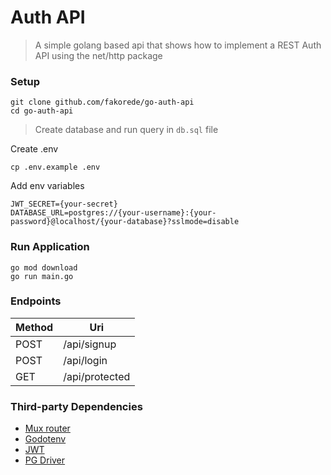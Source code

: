 # Auth API

> A simple golang based api that shows how to implement a REST Auth API using the net/http package


### Setup

```
git clone github.com/fakorede/go-auth-api
cd go-auth-api
```

> Create database and run query in `db.sql` file

Create .env
```
cp .env.example .env
```

Add env variables
```
JWT_SECRET={your-secret}
DATABASE_URL=postgres://{your-username}:{your-password}@localhost/{your-database}?sslmode=disable
```

### Run Application
```
go mod download
go run main.go
```


### Endpoints

|  **Method** |  **Uri** |
|---|---|
|  POST |  /api/signup |
|  POST | /api/login  |
|  GET |  /api/protected |

### Third-party Dependencies

- [Mux router](github.com/gorilla/mux)
- [Godotenv](github.com/joho/godotenv)
- [JWT](github.com/dgrijalva/jwt-go)
- [PG Driver](github.com/lib/pq )

